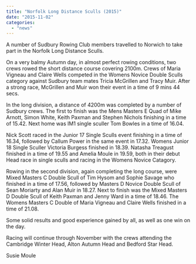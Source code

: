 ```yaml
---
title: "Norfolk Long Distance Sculls (2015)"
date: "2015-11-02"
categories: 
  - "news"
---
```


A number of Sudbury Rowing Club members travelled to Norwich to take part in the Norfolk Long Distance Sculls.

On a very balmy Autumn day, in almost perfect rowing conditions, two crews rowed the short distance course covering 2100m. Crews of Maria Vigneau and Claire Wells competed in the Womens Novice Double Sculls category against Sudbury team mates Tricia McGrillen and Tracy Muir. After a strong race, McGrillen and Muir won their event in a time of 9 mins 44 secs.

In the long division, a distance of 4200m was completed by a number of Sudbury crews. The first to finish was the Mens Masters E Quad of Mike Arnott, Simon White, Keith Paxman and Stephen Nichols finishing in a time of 15.42. Next home was IM1 single sculler Tom Bowles in a time of 16.04.

Nick Scott raced in the Junior 17 Single Sculls event finishing in a time of 16.34, followed by Callum Power in the same event in 17.32. Womens Junior 18 Single Sculler Victoria Burgess finished in 18.39. Natasha Treagust finished in a time of 19.55 and Amelia Moule in 19.59, both in their debut Head race in single sculls and racing in the Womens Novice Catagory.

Rowing in the second division, again completing the long course, were Mixed Masters C Double Scull of Tim Hysom and Sophie Savage who finished in a time of 17.56, followed by Masters D Novice Double Scull of Sean Moriarty and Alan Muir in 18.27. Next to finish was the Mixed Masters D Double Scull of Keith Paxman and Jenny Ward in a time of 18.46. The Womens Masters C Double of Maria Vigneau and Claire Wells finished in a time of 21.08.

Some solid results and good experience gained by all, as well as one win on the day.

Racing will continue through November with the crews attending the Cambridge Winter Head, Alton Autumn Head and Bedford Star Head.

Susie Moule
